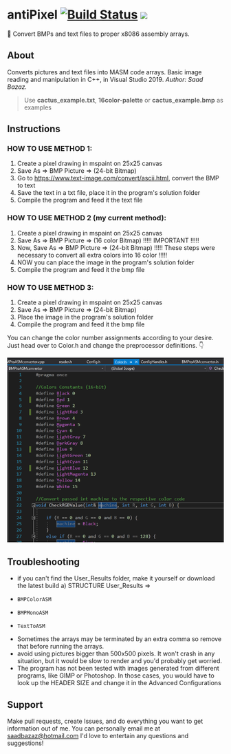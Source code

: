 # antiPixel [![Build Status](https://travis-ci.org/SaadBazaz/antiPixel.svg?branch=master)](https://travis-ci.org/SaadBazaz/antiPixel) ![](https://github.com/SaadBazaz/antiPixel/workflows/.github/workflows/ccpp.yml/badge.svg)

👾 Convert BMPs and text files to proper x8086 assembly arrays.

## About
Converts pictures and text files into MASM code arrays.
Basic image reading and manipulation in C++, in Visual Studio 2019. 
*Author: Saad Bazaz.*
> Use **cactus_example.txt**, **16color-palette** or **cactus_example.bmp** as examples

## Instructions
### HOW TO USE METHOD 1:
1. Create a pixel drawing in mspaint on 25x25 canvas
2. Save As => BMP Picture => (24-bit Bitmap)
3. Go to https://www.text-image.com/convert/ascii.html, convert the BMP to text
4. Save the text in a txt file, place it in the program's solution folder
5. Compile the program and feed it the text file

### HOW TO USE METHOD 2 (my current method):
1. Create a pixel drawing in mspaint on 25x25 canvas
2. Save As => BMP Picture => (16 color Bitmap)          !!!!! IMPORTANT !!!!!
3. Now, Save As => BMP Picture => (24-bit Bitmap)       !!!!! These steps were necessary to convert all extra colors into 16 color !!!!!
3. NOW you can place the image in the program's solution folder
4. Compile the program and feed it the bmp file

### HOW TO USE METHOD 3:
1. Create a pixel drawing in mspaint on 25x25 canvas
2. Save As => BMP Picture => (24-bit Bitmap)
3. Place the image in the program's solution folder
4. Compile the program and feed it the bmp file


You can change the color number assignments according to your desire. Just head over to Color.h and change the preprocessor definitions.
👇

![Colors](ColorAssignments.PNG)


## Troubleshooting
- if you can't find the User_Results folder, make it yourself or download the latest build
a) STRUCTURE
User_Results =>
-     BMPColorASM
-     BMPMonoASM
-     TextToASM
  
- Sometimes the arrays may be terminated by an extra comma so remove that before running the arrays.
- avoid using pictures bigger than 500x500 pixels. It won't crash in any situation, but it would be slow to render and you'd probably get worried.
- The program has not been tested with images generated from different programs, like GIMP or Photoshop. In those cases, 
you would have to look up the HEADER SIZE and change it in the Advanced Configurations

## Support
Make pull requests, create Issues, and do everything you want to get information out of me.
You can personally email me at saadbazaz@hotmail.com
I'd love to entertain any questions and suggestions!
